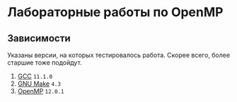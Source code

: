 # Лабораторные работы по OpenMP
## Зависимости

Указаны версии, на которых тестировалось работа. Скорее всего, более старшие тоже подойдут.

1. [GCC](https://gcc.gnu.org/) `11.1.0`
2. [GNU Make](https://www.gnu.org/software/make/) `4.3`
3. [OpenMP](https://openmp.llvm.org/) `12.0.1`

